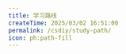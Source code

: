 ```yaml
---
title: 学习路线
createTime: 2025/03/02 16:51:00
permalink: /csdiy/study-path/
icon: ph:path-fill
---
```

